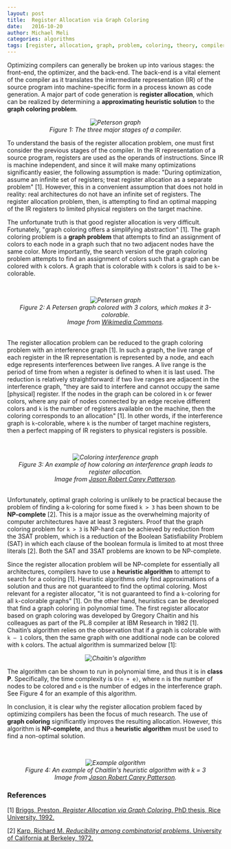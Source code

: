 ```yaml
---
layout: post
title:  Register Allocation via Graph Coloring
date:   2016-10-20
author: Michael Meli
categories: algorithms
tags: [register, allocation, graph, problem, coloring, theory, compiler, optimization, time, complexity, NP, P, NP-hard, NP-complete, approximation, heuristic, algorithm]
---
```

Optimizing compilers can generally be broken up into various stages: the front-end, the optimizer, and the back-end. The back-end is a vital element of the compiler as it translates the intermediate representation (IR) of the source program into machine-specific form in a process known as code generation. A major part of code generation is **register allocation**, which can be realized by determining a **approximating heuristic solution** to the **graph coloring problem**.

<i><center><img src="http://i.imgur.com/3CasL6C.png" alt="Peterson graph" /> <br/>Figure 1: The three major stages of a compiler.</center></i>

To understand the basis of the register allocation problem, one must first consider the previous stages of the compiler. In the IR representation of a source program, registers are used as the operands of instructions. Since IR is machine independent, and since it will make many optimizations significantly easier, the following assumption is made: "During optimization, assume an infinite set of registers; treat register allocation as a separate problem" [1]. However, this in a convenient assumption that does not hold in reality: real architectures do not have an infinite set of registers. The register allocation problem, then, is attempting to find an optimal mapping of the IR registers to limited physical registers on the target machine.

The unfortunate truth is that good register allocation is very difficult. Fortunately, "graph coloring offers a simplifying abstraction" [1]. The graph coloring problem is a **graph problem** that attempts to find an assignment of colors to each node in a graph such that no two adjacent nodes have the same color. More importantly, the search version of the graph coloring problem attempts to find an assignment of colors such that a graph can be colored with `k` colors. A graph that is colorable with `k` colors is said to be `k`-colorable.

<br/><i><center><img src="https://upload.wikimedia.org/wikipedia/commons/9/90/Petersen_graph_3-coloring.svg" alt="Petersen graph" /> <br/>Figure 2: A Petersen graph colored with 3 colors, which makes it 3-colorable.<br/>Image from <a href="https://commons.wikimedia.org/wiki/File:Petersen_graph_3-coloring.svg">Wikimedia Commons</a>.</center></i><br/>

The register allocation problem can be reduced to the graph coloring problem with an interference graph [1]. In such a graph, the live range of each register in the IR representation is represented by a node, and each edge represents interferences between live ranges. A live range is the period of time from when a register is defined to when it is last used. The reduction is relatively straightforward: if two live ranges are adjacent in the interference graph, "they are said to interfere and cannot occupy the same [physical] register. If the nodes in the graph can be colored in `k` or fewer colors, where any pair of nodes connected by an edge receive different colors and `k` is the number of registers available on the machine, then the coloring corresponds to an allocation" [1]. In other words, if the interference graph is `k`-colorable, where `k` is the number of target machine registers, then a perfect mapping of IR registers to physical registers is possible.

<br/><i><center><img src="http://i.imgur.com/3Gb3qK5.png" alt="Coloring interference graph" /> <br/>Figure 3: An example of how coloring an interference graph leads to register allocation.<br/>Image from <a href="http://www.lighterra.com/papers/graphcoloring/">Jason Robert Carey Patterson</a>.</center></i><br/>

Unfortunately, optimal graph coloring is unlikely to be practical because the problem of finding a k-coloring for some fixed `k > 3` has been shown to be **NP-complete** [2]. This is a major issue as the overwhelming majority of computer architectures have at least 3 registers. Proof that the graph coloring problem for `k > 3` is NP-hard can be achieved by reduction from the 3SAT problem, which is a reduction of the Boolean Satisfiability Problem (SAT) in which each clause of the boolean formula is limited to at most three literals [2]. Both the SAT and 3SAT problems are known to be NP-complete.

Since the register allocation problem will be NP-complete for essentially all architectures, compilers have to use a **heuristic algorithm** to attempt to search for a coloring [1]. Heuristic algorithms only find approximations of a solution and thus are not guaranteed to find the optimal coloring. Most relevant for a register allocator, "it is not guaranteed to find a `k`-coloring for all `k`-colorable graphs" [1]. On the other hand, heuristics can be developed that find a graph coloring in polynomial time. The first register allocator based on graph coloring was developed by Gregory Chaitin and his colleagues as part of the PL.8 compiler at IBM Research in 1982 [1]. Chaitin’s algorithm relies on the observation that if a graph is colorable with `k – 1` colors, then the same graph with one additional node can be colored with `k` colors. The actual algorithm is summarized below [1]:

<i><center><img src="http://i.imgur.com/fknuDUk.png" alt="Chaitin's algorithm" /></center></i>

The algorithm can be shown to run in polynomial time, and thus it is in **class P**. Specifically, the time complexity is `O(n + e)`, where `n` is the number of nodes to be colored and `e` is the number of edges in the interference graph. See Figure 4 for an example of this algorithm.

In conclusion, it is clear why the register allocation problem faced by optimizing compilers has been the focus of much research. The use of **graph coloring** significantly improves the resulting allocation. However, this algorithm is **NP-complete**, and thus a **heuristic algorithm** must be used to find a non-optimal solution.

<br/><i><center><img src="http://i.imgur.com/VADU0Tc.png" alt="Example algorithm" /> <br/>Figure 4: An example of Chaitlin's heuristic algorithm with k = 3<br/>Image from <a href="http://www.lighterra.com/papers/graphcoloring/">Jason Robert Carey Patterson</a>.</center></i>

### References
[1] [Briggs, Preston. *Register Allocation via Graph Coloring*. PhD thesis, Rice University, 1992.](http://www.cs.utexas.edu/users/mckinley/380C/lecs/briggs-thesis-1992.pdf)

[2] [Karp, Richard M. *Reducibility among combinatorial problems*. University of California at
Berkeley, 1972.](https://people.eecs.berkeley.edu/~luca/cs172/karp.pdf)
